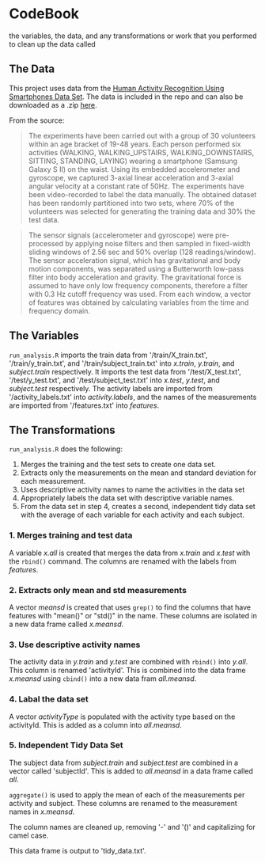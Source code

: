 CodeBook
========

the variables, the data, and any transformations or work that you performed to clean up the data called


## The Data

This project uses data from the [Human Activity Recognition Using Smartphones Data Set](http://archive.ics.uci.edu/ml/datasets/Human+Activity+Recognition+Using+Smartphones). The data is included in the repo and can also be downloaded as a .zip [here](https://d396qusza40orc.cloudfront.net/getdata%2Fprojectfiles%2FUCI%20HAR%20Dataset.zip).

From the source:

> The experiments have been carried out with a group of 30 volunteers within an age bracket of 19-48 years. Each person performed six activities (WALKING, WALKING_UPSTAIRS, WALKING_DOWNSTAIRS, SITTING, STANDING, LAYING) wearing a smartphone (Samsung Galaxy S II) on the waist. Using its embedded accelerometer and gyroscope, we captured 3-axial linear acceleration and 3-axial angular velocity at a constant rate of 50Hz. The experiments have been video-recorded to label the data manually. The obtained dataset has been randomly partitioned into two sets, where 70% of the volunteers was selected for generating the training data and 30% the test data.

> The sensor signals (accelerometer and gyroscope) were pre-processed by applying noise filters and then sampled in fixed-width sliding windows of 2.56 sec and 50% overlap (128 readings/window). The sensor acceleration signal, which has gravitational and body motion components, was separated using a Butterworth low-pass filter into body acceleration and gravity. The gravitational force is assumed to have only low frequency components, therefore a filter with 0.3 Hz cutoff frequency was used. From each window, a vector of features was obtained by calculating variables from the time and frequency domain.

## The Variables

`run_analysis.R` imports the train data from '/train/X_train.txt', '/train/y_train.txt', and '/train/subject_train.txt' into *x.train*, *y.train*, and *subject.train* respectively. It imports the test data from '/test/X_test.txt', '/test/y_test.txt', and '/test/subject_test.txt' into *x.test*, *y.test*, and *subject.test* respectively. The activity labels are imported from '/activity_labels.txt' into *activity.labels*, and the names of the measurements are imported from '/features.txt' into *features*.

## The Transformations

`run_analysis.R` does the following:
1. Merges the training and the test sets to create one data set.
2. Extracts only the measurements on the mean and standard deviation for each measurement. 
3. Uses descriptive activity names to name the activities in the data set
4. Appropriately labels the data set with descriptive variable names. 
5. From the data set in step 4, creates a second, independent tidy data set with the average of each variable for each activity and each subject.

### 1. Merges training and test data

A variable *x.all* is created that merges the data from *x.train* and *x.test* with the `rbind()` command. The columns are renamed with the labels from *features*.

### 2. Extracts only mean and std measurements

A vector *meansd* is created that uses `grep()` to find the columns that have features with "mean()" or "std()" in the name. These columns are isolated in a new data frame called *x.meansd*.

### 3. Use descriptive activity names

The activity data in *y.train* and *y.test* are combined with `rbind()` into *y.all*. This column is renamed 'activityId'. This is combined into the data frame *x.meansd* using `cbind()` into a new data fram *all.meansd*.

### 4. Labal the data set

A vector *activityType* is populated with the activity type based on the activityId. This is added as a column into *all.meansd*.

### 5. Independent Tidy Data Set

The subject data from *subject.train* and *subject.test* are combined in a vector called 'subjectId'. This is added to *all.meansd* in a data frame called *all*.

`aggregate()` is used to apply the mean of each of the measurements per activity and subject. These columns are renamed to the measurement names in *x.meansd*.

The column names are cleaned up, removing '-' and '()' and capitalizing for camel case.

This data frame is output to 'tidy_data.txt'.
